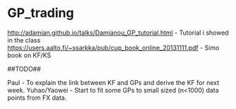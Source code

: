 # GP_trading

http://adamian.github.io/talks/Damianou_GP_tutorial.html - Tutorial i showed in the class
https://users.aalto.fi/~ssarkka/pub/cup_book_online_20131111.pdf - Simo book on KF/KS

##TODO##

Paul - To explain the link between KF and GPs and derive the KF for next week.
Yuhao/Yaowei - Start to fit some GPs to small sized (n<1000) data points from FX data. 
